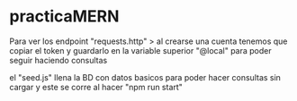 # practicaMERN

Para ver los endpoint "requests.http" > al crearse una cuenta tenemos que copiar el token y guardarlo en la variable superior "@local" para poder seguir haciendo consultas 

el "seed.js" llena la BD con datos basicos para poder hacer consultas sin cargar y este se corre al hacer "npm run start"  
